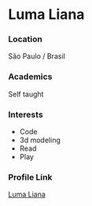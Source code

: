 # Luma Liana

### Location

São Paulo / Brasil

### Academics

Self taught

### Interests

- Code
- 3d modeling
- Read
- Play

### Profile Link

[Luma Liana](https://github.com/LumaLiana)

